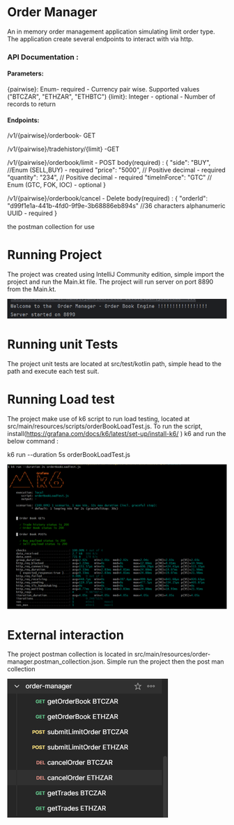 # Order Manager
An in memory order management application simulating limit order type.
The application create several endpoints to interact with via http.

### API Documentation :

#### Parameters:
{pairwise}: Enum- required - Currency pair wise. Supported values ("BTCZAR", "ETHZAR", "ETHBTC")
{limit}: Integer - optional - Number of records to return

#### Endpoints:
/v1/{pairwise}/orderbook- GET 

/v1/{pairwise}/tradehistory/{limit} -GET

/v1/{pairwise}/orderbook/limit - POST
body(required) :
{
    "side": "BUY", //Enum (SELL,BUY) - required
    "price": "5000", // Positive decimal - required
    "quantity": "234", // Positive decimal - required
    "timeInForce": "GTC" // Enum (GTC, FOK, IOC) - optional
}

/v1/{pairwise}/orderbook/cancel - Delete
body(required) :
{
"orderId": "d99f1e1a-441b-4fd0-9f9e-3b68886eb894s" //36 characters alphanumeric UUID - required
}

the postman collection for use

# Running Project
The project was created using IntelliJ Community edition, simple import the project and run the Main.kt file.
The project will run server on port 8890 from the Main.kt.

![obruning.PNG](src/main/resources/images/obruning.PNG)

# Running unit Tests
The project unit tests are located at src/test/kotlin path, simple head to the path and execute each test suit.

# Running Load test
The project make use of k6 script to run load testing, located at src/main/resources/scripts/orderBookLoadTest.js.
To run the script, install(https://grafana.com/docs/k6/latest/set-up/install-k6/
) k6 and run the below command :

k6 run --duration 5s orderBookLoadTest.js

![k6tests.PNG](src/main/resources/images/k6tests.PNG)

# External interaction
The project postman collection is located in src/main/resources/order-manager.postman_collection.json.
Simple run the project then the post man collection

![obpostman.PNG](src/main/resources/images/obpostman.PNG)




